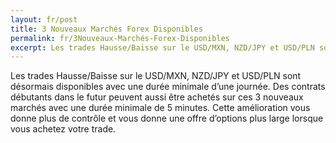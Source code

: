 ```yaml
---
layout: fr/post
title: 3 Nouveaux Marchés Forex Disponibles
permalink: fr/3Nouveaux-Marchés-Forex-Disponibles
excerpt: Les trades Hausse/Baisse sur le USD/MXN, NZD/JPY et USD/PLN sont désormais disponibles avec une durée minimale d’une journée. Des contrats débutants dans le futur peuvent aussi être achetés sur ces 3 nouveaux marchés avec une durée minimale de 5 minutes.
---
```


Les trades Hausse/Baisse sur le USD/MXN, NZD/JPY et USD/PLN sont désormais disponibles avec une durée minimale d’une journée. Des contrats débutants dans le futur peuvent aussi être achetés sur ces 3 nouveaux marchés avec une durée minimale de 5 minutes. Cette amélioration vous donne plus de contrôle et vous donne une offre d’options plus large lorsque vous achetez votre trade.
